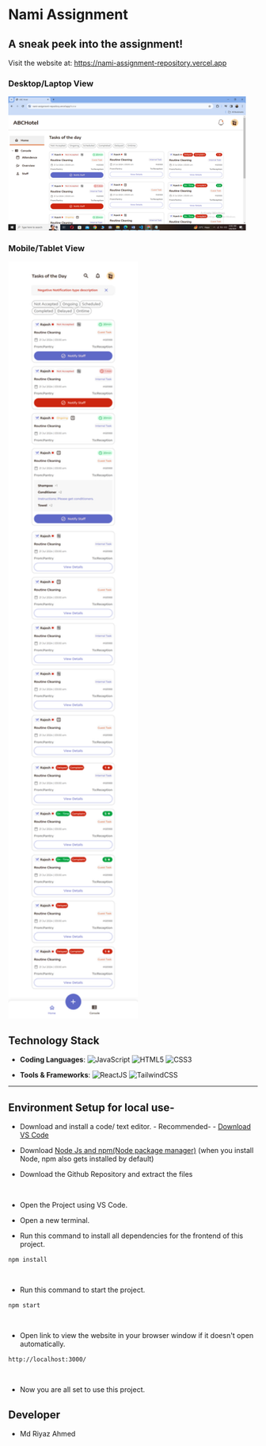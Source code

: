 # Nami Assignment

## A sneak peek into the assignment!

Visit the website at: https://nami-assignment-repository.vercel.app

### Desktop/Laptop View

<img src="readmeassets/desktop_view.png" width="480" height="270">

### Mobile/Tablet View

<img src="readmeassets/mobile_view.png"  width="262" height="1525">



## Technology Stack

- **Coding Languages**: <img alt="JavaScript" src="https://img.shields.io/badge/javascript%20-%23323330.svg?&style=for-the-badge&logo=javascript&logoColor=%23F7DF1E"/> <img alt="HTML5" src="https://img.shields.io/badge/html5%20-%23E34F26.svg?&style=for-the-badge&logo=html5&logoColor=white"/> <img alt="CSS3" src="https://img.shields.io/badge/css3%20-%231572B6.svg?&style=for-the-badge&logo=css3&logoColor=white"/>

- **Tools & Frameworks**: <img alt="ReactJS" src="https://img.shields.io/badge/react-%2320232a.svg?style=for-the-badge&logo=react&logoColor=%2361DAFB"/> <img alt="TailwindCSS" src="https://img.shields.io/badge/tailwindcss-0F172A?&logo=tailwindcss"/> 

<hr>

## Environment Setup for local use-

- Download and install a code/ text editor. - Recommended- - [Download VS Code](https://code.visualstudio.com/download)
  <br/>

- Download [Node Js and npm(Node package manager)](https://nodejs.org/en/) (when you install Node, npm also gets installed by default)
  <br/>

- Download the Github Repository and extract the files
<br/>

- Open the Project using VS Code.
  <br/>

- Open a new terminal.
  <br/>

- Run this command to install all dependencies for the frontend of this project.

```
npm install
```
<br/>

- Run this command to start the project.

```
npm start
```
<br/>

- Open link to view the website in your browser window if it doesn't open automatically.

```
http://localhost:3000/
```

<br/>

- Now you are all set to use this project.

## Developer

- Md Riyaz Ahmed
